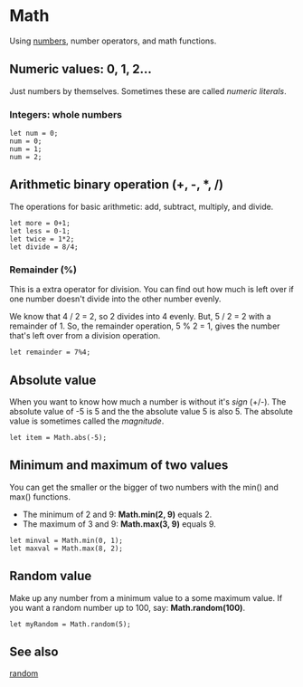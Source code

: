 # Math

Using [numbers](/types/number), number operators, and math functions.

## Numeric values: 0, 1, 2...

Just numbers by themselves. Sometimes these are called _numeric literals_.

### Integers: whole numbers

```block
let num = 0;
num = 0;
num = 1;
num = 2;
```

## Arithmetic binary operation (+, -, \*, /)

The operations for basic arithmetic: add, subtract, multiply, and divide.

```block
let more = 0+1;
let less = 0-1;
let twice = 1*2;
let divide = 8/4;
```

### Remainder (%)
This is a extra operator for division. You can find out how much is left over if one number doesn't
divide into the other number evenly.

We know that 4 / 2 = 2, so 2 divides into 4 evenly. But, 5 / 2 = 2 with a remainder of 1. So, the 
remainder operation, 5 % 2 = 1, gives the number that's left over from a division operation.

```block
let remainder = 7%4;
```

## Absolute value

When you want to know how much a number is without it's _sign_ (+/-). The absolute value of -5 is 5 and the 
the absolute value 5 is also 5. The absolute value is sometimes called the _magnitude_.

```block
let item = Math.abs(-5);
```

## Minimum and maximum of two values

You can get the smaller or the bigger of two numbers with the min() and max() functions.

* The minimum of 2 and 9: **Math.min(2, 9)** equals 2.
* The maximum of 3 and 9: **Math.max(3, 9)** equals 9.

```block
let minval = Math.min(0, 1);
let maxval = Math.max(8, 2);
```

## Random value

Make up any number from a minimum value to a some maximum value. If you want a random number up to
100, say: **Math.random(100)**.

```block
let myRandom = Math.random(5);
```

## See also

[random](/reference/math/random)
